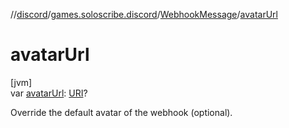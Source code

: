 //[discord](../../../index.md)/[games.soloscribe.discord](../index.md)/[WebhookMessage](index.md)/[avatarUrl](avatar-url.md)

# avatarUrl

[jvm]\
var [avatarUrl](avatar-url.md): [URI](https://docs.oracle.com/javase/8/docs/api/java/net/URI.html)?

Override the default avatar of the webhook (optional).
